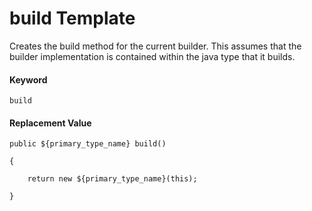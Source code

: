 # build Template
Creates the build method for the current builder.  This assumes that the builder implementation is contained within the java type that it builds. 

#### Keyword
```
build
```

#### Replacement Value
```
public ${primary_type_name} build()
{
	return new ${primary_type_name}(this);
}
```

